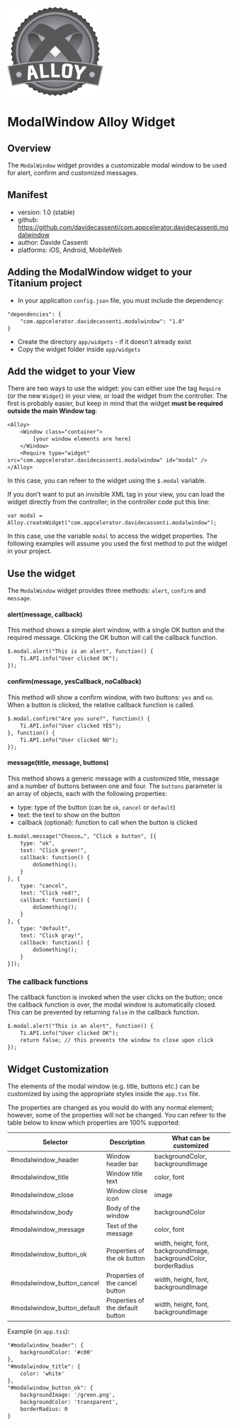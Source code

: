 ![Alloy](./img/alloy.png)

# ModalWindow Alloy Widget

## Overview

The `ModalWindow` widget provides a customizable modal window to be used for alert, confirm and customized messages.

## Manifest

- version: 1.0 (stable)
- github: https://github.com/davidecassenti/com.appcelerator.davidecassenti.modalwindow
- author: Davide Cassenti
- platforms: iOS, Android, MobileWeb

## Adding the ModalWindow widget to your Titanium project
- In your application `config.json` file, you must include the dependency:

```
"dependencies": {
    "com.appcelerator.davidecassenti.modalwindow": "1.0"
}
```

- Create the directory `app/widgets` - if it doesn't already exist
- Copy the widget folder inside `app/widgets`

## Add the widget to your View
There are two ways to use the widget: you can either use the tag `Require` (or the new `Widget`) in your view, or load the widget from the controller. The first is probably easier, but keep in mind that the widget **must be required outside the main Window tag**:

```
<Alloy>
    <Window class="container">
        [your window elements are here]
    </Window>
    <Require type="widget" src="com.appcelerator.davidecassenti.modalwindow" id="modal" />
</Alloy>
```

In this case, you can refeer to the widget using the ```$.modal``` variable.

If you don't want to put an invisible XML tag in your view, you can load the widget directly from the controller; in the controller code put this line:

```
var modal = Alloy.createWidget("com.appcelerator.davidecassenti.modalwindow");
```

In this case, use the variable `modal` to access the widget properties. The following examples will assume you used the first method to put the widget in your project.

## Use the widget
The ```ModalWindow``` widget provides three methods: `alert`, `confirm` and `message`.


#### alert(message, callback)
This method shows a simple alert window, with a single OK button and the required message. Clicking the OK button will call the callback function.

```
$.modal.alert("This is an alert", function() {
    Ti.API.info("User clicked OK");
});
```

#### confirm(message, yesCallback, noCallback)
This method will show a confirm window, with two buttons: `yes` and `no`. When a button is clicked, the relative callback function is called.

```
$.modal.confirm("Are you sure?", function() {
    Ti.API.info("User clicked YES");
}, function() {
    Ti.API.info("User clicked NO");
});
```

#### message(title, message, buttons)
This method shows a generic message with a customized title, message and a number of buttons between one and four. The `buttons` parameter is an array of objects, each with the following properties:

- type: type of the button (can be `ok`, `cancel` or `default`)
- text: the text to show on the button
- callback (optional): function to call when the button is clicked


```
$.modal.message("Choose…", "Click a button", [{
	type: "ok",
    text: "Click green!",
    callback: function() {
        doSomething();
    }
}, {
	type: "cancel",
    text: "Click red!",
    callback: function() {
        doSomething();
    }
}, {
	type: "default",
    text: "Click gray!",
    callback: function() {
        doSomething();
    }
}]);
```

### The callback functions
The callback function is invoked when the user clicks on the button; once the callback function is over, the modal window is automatically closed. This can be prevented by returning `false` in the callback function.

```
$.modal.alert("This is an alert", function() {
    Ti.API.info("User clicked OK");
    return false; // this prevents the window to close upon click
});
```

## Widget Customization
The elements of the modal window (e.g. title, buttons etc.) can be customized by using the appropriate styles inside the `app.tss` file.

The properties are changed as you would do with any normal element; however, some of the properties will not be changed. You can refeer to the table below to know which properties are 100% supported:

| Selector | Description | What can be customized |
|----------|-------------|------------------------|
|#modalwindow_header | Window header bar | backgroundColor, backgroundImage |
|#modalwindow_title | Window title text | color, font |
|#modalwindow_close | Window close icon | image |
|#modalwindow_body | Body of the window | backgroundColor |
|#modalwindow_message | Text of the message | color, font |
|#modalwindow_button_ok | Properties of the ok button | width, height, font, backgroundImage, backgroundColor, borderRadius |
|#modalwindow_button_cancel | Properties of the cancel button | width, height, font, backgroundImage |
|#modalwindow_button_default | Properties of the default button | width, height, font, backgroundImage |

Example (in `app.tss`):

```
"#modalwindow_header": {
    backgroundColor: '#c00'
},
"#modalwindow_title": {
    color: 'white'
},
"#modalwindow_button_ok": {
    backgroundImage: '/green.png',
    backgroundColor: 'transparent',
    borderRadius: 0
}
```





